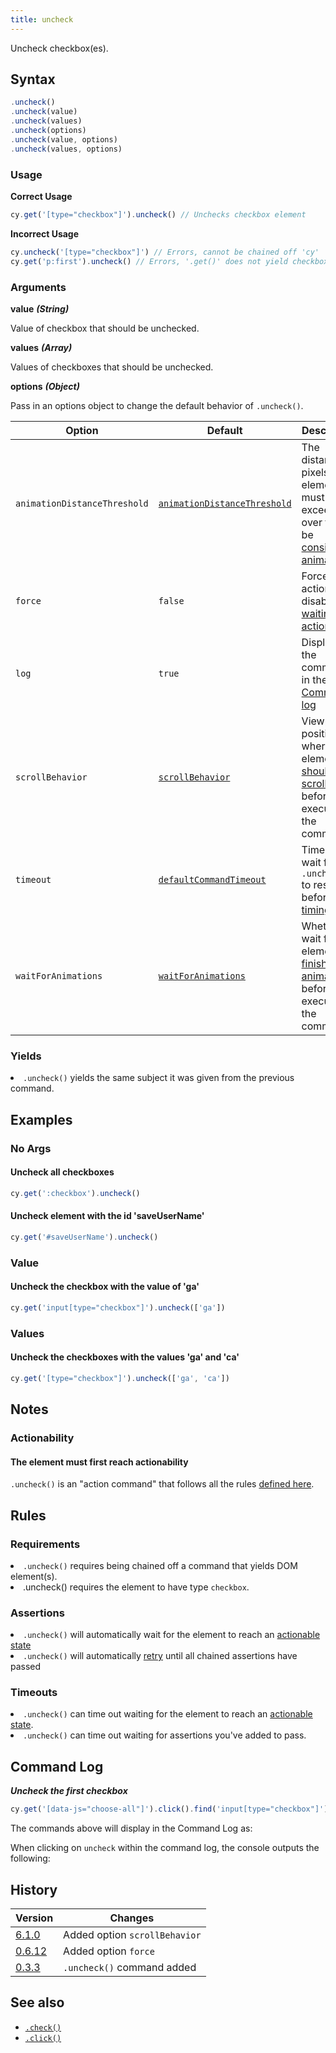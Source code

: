 ```yaml
---
title: uncheck
---
```


Uncheck checkbox(es).

## Syntax

```javascript
.uncheck()
.uncheck(value)
.uncheck(values)
.uncheck(options)
.uncheck(value, options)
.uncheck(values, options)
```

### Usage

**<Icon name="check-circle" color="green"></Icon> Correct Usage**

```javascript
cy.get('[type="checkbox"]').uncheck() // Unchecks checkbox element
```

**<Icon name="exclamation-triangle" color="red"></Icon> Incorrect Usage**

```javascript
cy.uncheck('[type="checkbox"]') // Errors, cannot be chained off 'cy'
cy.get('p:first').uncheck() // Errors, '.get()' does not yield checkbox
```

### Arguments

**<Icon name="angle-right"></Icon> value** **_(String)_**

Value of checkbox that should be unchecked.

**<Icon name="angle-right"></Icon> values** **_(Array)_**

Values of checkboxes that should be unchecked.

**<Icon name="angle-right"></Icon> options** **_(Object)_**

Pass in an options object to change the default behavior of `.uncheck()`.

| Option                       | Default                                                                        | Description                                                                                                                                        |
| ---------------------------- | ------------------------------------------------------------------------------ | -------------------------------------------------------------------------------------------------------------------------------------------------- |
| `animationDistanceThreshold` | [`animationDistanceThreshold`](/guides/references/configuration#Actionability) | The distance in pixels an element must exceed over time to be [considered animating](/guides/core-concepts/interacting-with-elements#Animations).  |
| `force`                      | `false`                                                                        | Forces the action, disables [waiting for actionability](#Assertions)                                                                               |
| `log`                        | `true`                                                                         | Displays the command in the [Command log](/guides/core-concepts/test-runner#Command-Log)                                                           |
| `scrollBehavior`             | [`scrollBehavior`](/guides/references/configuration#Actionability)             | Viewport position to where an element [should be scrolled](/guides/core-concepts/interacting-with-elements#Scrolling) before executing the command |
| `timeout`                    | [`defaultCommandTimeout`](/guides/references/configuration#Timeouts)           | Time to wait for `.uncheck()` to resolve before [timing out](#Timeouts)                                                                            |
| `waitForAnimations`          | [`waitForAnimations`](/guides/references/configuration#Actionability)          | Whether to wait for elements to [finish animating](/guides/core-concepts/interacting-with-elements#Animations) before executing the command.       |

### Yields [<Icon name="question-circle"/>](/guides/core-concepts/introduction-to-cypress#Subject-Management)

<List><li>`.uncheck()` yields the same subject it was given from the previous
command.</li></List>

## Examples

### No Args

#### Uncheck all checkboxes

```javascript
cy.get(':checkbox').uncheck()
```

#### Uncheck element with the id 'saveUserName'

```javascript
cy.get('#saveUserName').uncheck()
```

### Value

#### Uncheck the checkbox with the value of 'ga'

```javascript
cy.get('input[type="checkbox"]').uncheck(['ga'])
```

### Values

#### Uncheck the checkboxes with the values 'ga' and 'ca'

```javascript
cy.get('[type="checkbox"]').uncheck(['ga', 'ca'])
```

## Notes

### Actionability

#### The element must first reach actionability

`.uncheck()` is an "action command" that follows all the rules
[defined here](/guides/core-concepts/interacting-with-elements).

## Rules

### Requirements [<Icon name="question-circle"/>](/guides/core-concepts/introduction-to-cypress#Chains-of-Commands)

<List><li>`.uncheck()` requires being chained off a command that yields DOM
element(s).</li><li>.uncheck() requires the element to have type
`checkbox`.</li></List>

### Assertions [<Icon name="question-circle"/>](/guides/core-concepts/introduction-to-cypress#Assertions)

<List><li>`.uncheck()` will automatically wait for the element to reach an
[actionable state](/guides/core-concepts/interacting-with-elements)</li><li>`.uncheck()`
will automatically [retry](/guides/core-concepts/retry-ability) until all
chained assertions have passed</li></List>

### Timeouts [<Icon name="question-circle"/>](/guides/core-concepts/introduction-to-cypress#Timeouts)

<List><li>`.uncheck()` can time out waiting for the element to reach an
[actionable state](/guides/core-concepts/interacting-with-elements).</li><li>`.uncheck()`
can time out waiting for assertions you've added to pass.</li></List>

## Command Log

**_Uncheck the first checkbox_**

```javascript
cy.get('[data-js="choose-all"]').click().find('input[type="checkbox"]').first().uncheck()
```

The commands above will display in the Command Log as:

<DocsImage src="/img/api/uncheck/test-unchecking-a-checkbox.png" alt="Command Log uncheck" />

When clicking on `uncheck` within the command log, the console outputs the
following:

<DocsImage src="/img/api/uncheck/console-shows-events-from-clicking-the-checkbox.png" alt="Console Log uncheck" />

## History

| Version                                       | Changes                       |
| --------------------------------------------- | ----------------------------- |
| [6.1.0](/guides/references/changelog#6-1-0)   | Added option `scrollBehavior` |
| [0.6.12](/guides/references/changelog#0-6-12) | Added option `force`          |
| [0.3.3](/guides/references/changelog#0-3-3)   | `.uncheck()` command added    |

## See also

- [`.check()`](/api/commands/check)
- [`.click()`](/api/commands/click)
